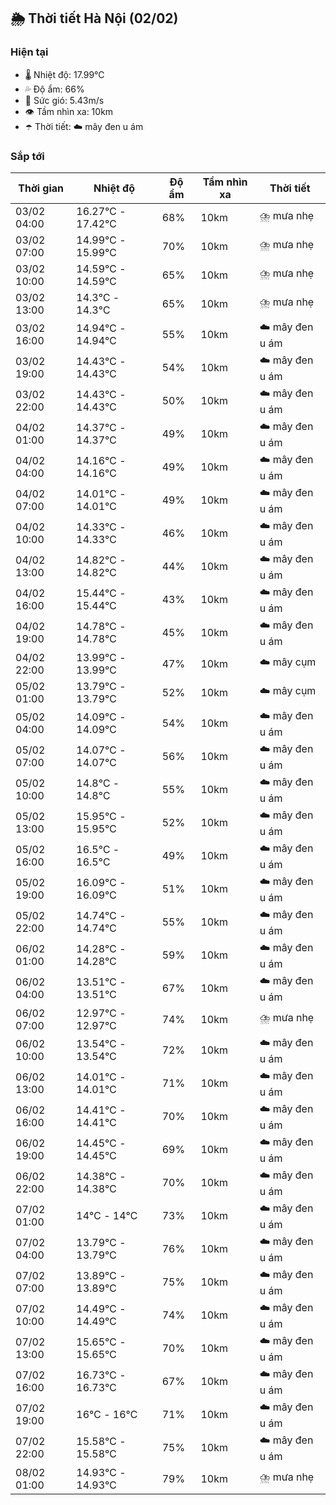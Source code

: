 ## 🌦️ Thời tiết Hà Nội (02/02)

### Hiện tại

- 🌡️ Nhiệt độ: 17.99℃
- 💦 Độ ẩm: 66%
- 💨 Sức gió: 5.43m/s
- 👁️ Tầm nhìn xa: 10km
- ☂️ Thời tiết: ☁️ mây đen u ám

### Sắp tới

| Thời gian | Nhiệt độ | Độ ẩm | Tầm nhìn xa | Thời tiết |
| --- | --- | --- | --- | --- |
| 03/02 04:00 | 16.27℃ - 17.42℃ | 68% | 10km | ⛈️ mưa nhẹ |
| 03/02 07:00 | 14.99℃ - 15.99℃ | 70% | 10km | ⛈️ mưa nhẹ |
| 03/02 10:00 | 14.59℃ - 14.59℃ | 65% | 10km | ⛈️ mưa nhẹ |
| 03/02 13:00 | 14.3℃ - 14.3℃ | 65% | 10km | ⛈️ mưa nhẹ |
| 03/02 16:00 | 14.94℃ - 14.94℃ | 55% | 10km | ☁️ mây đen u ám |
| 03/02 19:00 | 14.43℃ - 14.43℃ | 54% | 10km | ☁️ mây đen u ám |
| 03/02 22:00 | 14.43℃ - 14.43℃ | 50% | 10km | ☁️ mây đen u ám |
| 04/02 01:00 | 14.37℃ - 14.37℃ | 49% | 10km | ☁️ mây đen u ám |
| 04/02 04:00 | 14.16℃ - 14.16℃ | 49% | 10km | ☁️ mây đen u ám |
| 04/02 07:00 | 14.01℃ - 14.01℃ | 49% | 10km | ☁️ mây đen u ám |
| 04/02 10:00 | 14.33℃ - 14.33℃ | 46% | 10km | ☁️ mây đen u ám |
| 04/02 13:00 | 14.82℃ - 14.82℃ | 44% | 10km | ☁️ mây đen u ám |
| 04/02 16:00 | 15.44℃ - 15.44℃ | 43% | 10km | ☁️ mây đen u ám |
| 04/02 19:00 | 14.78℃ - 14.78℃ | 45% | 10km | ☁️ mây đen u ám |
| 04/02 22:00 | 13.99℃ - 13.99℃ | 47% | 10km | ☁️ mây cụm |
| 05/02 01:00 | 13.79℃ - 13.79℃ | 52% | 10km | ☁️ mây cụm |
| 05/02 04:00 | 14.09℃ - 14.09℃ | 54% | 10km | ☁️ mây đen u ám |
| 05/02 07:00 | 14.07℃ - 14.07℃ | 56% | 10km | ☁️ mây đen u ám |
| 05/02 10:00 | 14.8℃ - 14.8℃ | 55% | 10km | ☁️ mây đen u ám |
| 05/02 13:00 | 15.95℃ - 15.95℃ | 52% | 10km | ☁️ mây đen u ám |
| 05/02 16:00 | 16.5℃ - 16.5℃ | 49% | 10km | ☁️ mây đen u ám |
| 05/02 19:00 | 16.09℃ - 16.09℃ | 51% | 10km | ☁️ mây đen u ám |
| 05/02 22:00 | 14.74℃ - 14.74℃ | 55% | 10km | ☁️ mây đen u ám |
| 06/02 01:00 | 14.28℃ - 14.28℃ | 59% | 10km | ☁️ mây đen u ám |
| 06/02 04:00 | 13.51℃ - 13.51℃ | 67% | 10km | ☁️ mây đen u ám |
| 06/02 07:00 | 12.97℃ - 12.97℃ | 74% | 10km | ⛈️ mưa nhẹ |
| 06/02 10:00 | 13.54℃ - 13.54℃ | 72% | 10km | ☁️ mây đen u ám |
| 06/02 13:00 | 14.01℃ - 14.01℃ | 71% | 10km | ☁️ mây đen u ám |
| 06/02 16:00 | 14.41℃ - 14.41℃ | 70% | 10km | ☁️ mây đen u ám |
| 06/02 19:00 | 14.45℃ - 14.45℃ | 69% | 10km | ☁️ mây đen u ám |
| 06/02 22:00 | 14.38℃ - 14.38℃ | 70% | 10km | ☁️ mây đen u ám |
| 07/02 01:00 | 14℃ - 14℃ | 73% | 10km | ☁️ mây đen u ám |
| 07/02 04:00 | 13.79℃ - 13.79℃ | 76% | 10km | ☁️ mây đen u ám |
| 07/02 07:00 | 13.89℃ - 13.89℃ | 75% | 10km | ☁️ mây đen u ám |
| 07/02 10:00 | 14.49℃ - 14.49℃ | 74% | 10km | ☁️ mây đen u ám |
| 07/02 13:00 | 15.65℃ - 15.65℃ | 70% | 10km | ☁️ mây đen u ám |
| 07/02 16:00 | 16.73℃ - 16.73℃ | 67% | 10km | ☁️ mây đen u ám |
| 07/02 19:00 | 16℃ - 16℃ | 71% | 10km | ☁️ mây đen u ám |
| 07/02 22:00 | 15.58℃ - 15.58℃ | 75% | 10km | ☁️ mây đen u ám |
| 08/02 01:00 | 14.93℃ - 14.93℃ | 79% | 10km | ⛈️ mưa nhẹ |

